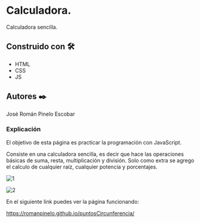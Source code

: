 # Calculadora.

Calculadora sencilla.


## Construido con 🛠️

* HTML
* CSS
* JS


## Autores ✒️

José Román Pinelo Escobar


### Explicación

El objetivo de esta página es practicar la programación con JavaScript.

Consiste en una calculadora sencilla, es decir que hace las operaciones básicas de suma, resta, multiplicación y división. Solo como extra se agrego el calculo de cualquier raíz, cualquier potencia y porcentajes.

![1](https://user-images.githubusercontent.com/71656431/182002132-ccb752f7-282a-4d1d-b19c-721907a96648.jpg)

![2](https://user-images.githubusercontent.com/71656431/182002133-81a8831a-b8c4-4f87-b0ca-c531a75138e1.jpg)




En el siguiente link puedes ver la página funcionando: 

https://romanpinelo.github.io/puntosCircunferencia/